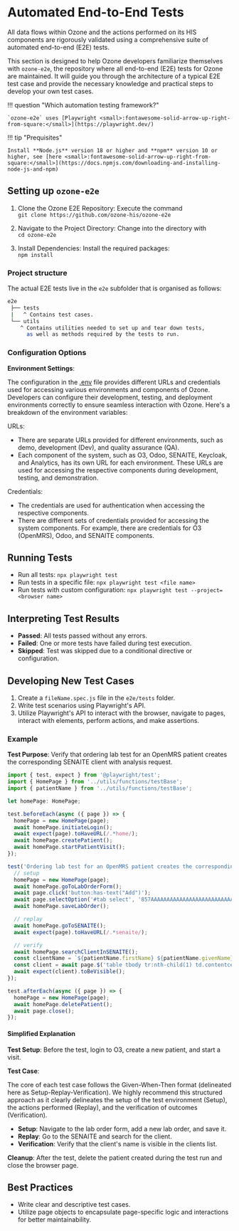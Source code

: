# Automated End-to-End Tests

All data flows within Ozone and the actions performed on its HIS components are rigorously validated using a comprehensive suite of automated end-to-end (E2E) tests.

This section is designed to help Ozone developers familiarize themselves with `ozone-e2e`, the repository where all end-to-end (E2E) tests for Ozone are maintained. It will guide you through the architecture of a typical E2E test case and provide the necessary knowledge and practical steps to develop your own test cases.

!!! question "Which automation testing framework?"

    `ozone-e2e` uses [Playwright <small>:fontawesome-solid-arrow-up-right-from-square:</small>](https://playwright.dev/)


!!! tip "Prequisites"

    Install **Node.js** version 18 or higher and **npm** version 10 or higher, see [here <small>:fontawesome-solid-arrow-up-right-from-square:</small>](https://docs.npmjs.com/downloading-and-installing-node-js-and-npm)

## Setting up `ozone-e2e`
1. Clone the Ozone E2E Repository: Execute the command<br/>
`git clone https://github.com/ozone-his/ozone-e2e`

2. Navigate to the Project Directory: Change into the directory with<br/>
`cd ozone-e2e`

3. Install Dependencies: Install the required packages:<br/>
`npm install`

### Project structure
The actual E2E tests live in the `e2e` subfolder that is organised as follows:
```bash
e2e
 ├── tests
 |   ^ Contains test cases.
 └── utils
    ^ Contains utilities needed to set up and tear down tests,
      as well as methods required by the tests to run.
```

### Configuration Options

 **Environment Settings**:

The configuration in the [.env](https://github.com/ozone-his/ozone-e2e/blob/main/.env) file provides different URLs and credentials used for accessing various environments and components of Ozone. Developers can configure their development, testing, and deployment environments correctly to ensure seamless interaction with Ozone. Here's a breakdown of the environment variables:

 URLs:

- There are separate URLs provided for different environments, such as demo, development (Dev), and quality assurance (QA).
- Each component of the system, such as O3, Odoo, SENAITE, Keycloak, and Analytics, has its own URL for each environment. These URLs are used for accessing the respective components during development, testing, and demonstration.

Credentials:

- The credentials are used for authentication when accessing the respective components.
- There are different sets of credentials provided for accessing the system components. For example, there are credentials for O3 (OpenMRS), Odoo, and SENAITE components.



## Running Tests
- Run all tests: `npx playwright test`
- Run tests in a specific file: `npx playwright test <file name>`
- Run tests with custom configuration: `npx playwright test --project=<browser name>`

## Interpreting Test Results
- **Passed**: All tests passed without any errors.
- **Failed**: One or more tests have failed during test execution.
- **Skipped**: Test was skipped due to a conditional directive or configuration.

## Developing New Test Cases
1. Create a `fileName.spec.js` file in the `e2e/tests` folder.
2. Write test scenarios using Playwright's API.
3. Utilize Playwright's API to interact with the browser, navigate to pages, interact with elements, perform actions, and make assertions.

### Example

**Test Purpose**: Verify that ordering lab test for an OpenMRS patient creates the corresponding SENAITE client with analysis request.

```javascript
import { test, expect } from '@playwright/test';
import { HomePage } from '../utils/functions/testBase';
import { patientName } from '../utils/functions/testBase';

let homePage: HomePage;

test.beforeEach(async ({ page }) => {
  homePage = new HomePage(page);
  await homePage.initiateLogin();
  await expect(page).toHaveURL(/.*home/);
  await homePage.createPatient();
  await homePage.startPatientVisit();
});

test('Ordering lab test for an OpenMRS patient creates the corresponding SENAITE client with analysis request', async ({ page }) => {
  // setup
  homePage = new HomePage(page);
  await homePage.goToLabOrderForm();
  await page.click('button:has-text("Add")');
  await page.selectOption('#tab select', '857AAAAAAAAAAAAAAAAAAAAAAAAAAAAAAAAA');
  await homePage.saveLabOrder();

  // replay
  await homePage.goToSENAITE();
  await expect(page).toHaveURL(/.*senaite/);

  // verify
  await homePage.searchClientInSENAITE();
  const clientName = `${patientName.firstName} ${patientName.givenName}`;
  const client = await page.$('table tbody tr:nth-child(1) td.contentcell.title div span a:has-text("' + clientName + '")');
  await expect(client).toBeVisible();
});

test.afterEach(async ({ page }) => {
  homePage = new HomePage(page);
  await homePage.deletePatient();
  await page.close();
});
```

#### Simplified Explanation

**Test Setup**: Before the test, login to O3, create a new patient, and start a visit.

**Test Case**:

The core of each test case follows the Given-When-Then format (delineated here as Setup-Replay-Verification). We highly recommend this structured approach as it clearly delineates the setup of the test environment (Setup), the actions performed (Replay), and the verification of outcomes (Verification).

- **Setup**: Navigate to the lab order form, add a new lab order, and save it.
- **Replay**: Go to the SENAITE and search for the client.
- **Verification**: Verify that the client's name is visible in the clients list.

**Cleanup**: After the test, delete the patient created during the test run and close the browser page.

## Best Practices
- Write clear and descriptive test cases.
- Utilize page objects to encapsulate page-specific logic and interactions for better maintainability.
